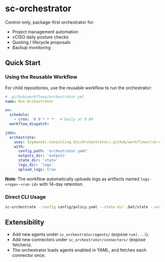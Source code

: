 # sc-orchestrator

Control-only, package-first orchestrator for:
- Project management automation
- vCISO daily posture checks
- Quoting / lifecycle proposals
- Backup monitoring

## Quick Start

### Using the Reusable Workflow

For child repositories, use the reusable workflow to run the orchestrator:

```yaml
# .github/workflows/orchestrator.yml
name: Run Orchestrator

on:
  schedule:
    - cron: '0 9 * * *'  # Daily at 9 AM
  workflow_dispatch:

jobs:
  orchestrate:
    uses: Szymanski-Consulting-Inc/Orchestrator/.github/workflows/run-orchestrator.yml@release/v0
    with:
      config_path: 'orchestrator.yaml'
      outputs_dir: 'outputs'
      state_dir: 'state'
      logs_dir: 'logs'
      upload_logs: true
```

**Note**: The workflow automatically uploads logs as artifacts named `logs-<repo>-<run-id>` with 14-day retention.

### Direct CLI Usage

```bash
sc-orchestrate --config config/policy.yaml --state-dir .bot/state --outputs-dir outputs --logs-dir logs
```

## Extensibility
- Add new agents under `sc_orchestrator/agents/` (expose `run(...)`).
- Add new connectors under `sc_orchestrator/connectors/` (expose fetchers).
- The orchestrator loads agents enabled in YAML, and fetches each connector once.
